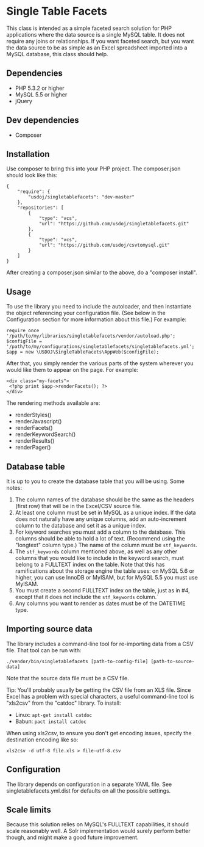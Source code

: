 # Single Table Facets

This class is intended as a simple faceted search solution for PHP applications where the data source is a single MySQL table. It does not require any joins or relationships. If you want faceted search, but you want the data source to be as simple as an Excel spreadsheet imported into a MySQL database, this class should help.

## Dependencies

* PHP 5.3.2 or higher
* MySQL 5.5 or higher
* jQuery

## Dev dependencies

* Composer

## Installation

Use composer to bring this into your PHP project. The composer.json should look like this:

```
{
    "require": {
        "usdoj/singletablefacets": "dev-master"
    },
    "repositories": [
        {
            "type": "vcs",
            "url": "https://github.com/usdoj/singletablefacets.git"
        },
        {
            "type": "vcs",
            "url": "https://github.com/usdoj/csvtomysql.git"
        }
    ]
}
```

After creating a composer.json similar to the above, do a "composer install".

## Usage

To use the library you need to include the autoloader, and then instantiate the object referencing your configuration file. (See below in the Configuration section for more information about this file.) For example:

```
require_once '/path/to/my/libraries/singletablefacets/vendor/autoload.php';
$configFile = '/path/to/my/configurations/singletablefacets/singletablefacets.yml';
$app = new \USDOJ\SingleTableFacets\AppWeb($configFile);
```

After that, you simply render the various parts of the system wherever you would like them to appear on the page. For example:
```
<div class="my-facets">
 <?php print $app->renderFacets(); ?>
</div>
```

The rendering methods available are:

* renderStyles()
* renderJavascript()
* renderFacets()
* renderKeywordSearch()
* renderResults()
* renderPager()

## Database table

It is up to you to create the database table that you will be using. Some notes:

1. The column names of the database should be the same as the headers (first row) that will be in the Excel/CSV source file.
2. At least one column must be set in MySQL as a unique index. If the data does not naturally have any unique columns, add an auto-increment column to the database and set it as a unique index.
3. For keyword searches you must add a column to the database. This columns should be able to hold a lot of text. (Recommend using the "longtext" column type.) The name of the column must be `stf_keywords`.
4. The `stf_keywords` column mentioned above, as well as any other columns that you would like to include in the keyword search, must belong to a FULLTEXT index on the table. Note that this has ramifications about the storage engine the table uses: on MySQL 5.6 or higher, you can use InnoDB or MyISAM, but for MySQL 5.5 you must use MyISAM.
5. You must create a second FULLTEXT index on the table, just as in #4, except that it does not include the `stf_keywords` column.`
6. Any columns you want to render as dates must be of the DATETIME type.

## Importing source data

The library includes a command-line tool for re-importing data from a CSV file. That tool can be run with:
```
./vendor/bin/singletablefacets [path-to-config-file] [path-to-source-data]
```
Note that the source data file must be a CSV file.

Tip: You'll probably usually be getting the CSV file from an XLS file. Since Excel has a problem with special characters, a useful command-line tool is "xls2csv" from the "catdoc" library. To install:

* Linux: `apt-get install catdoc`
* Babun: `pact install catdoc`

When using xls2csv, to ensure you don't get encoding issues, specify the destination encoding like so:
```
xls2csv -d utf-8 file.xls > file-utf-8.csv
```

## Configuration

The library depends on configuration in a separate YAML file. See singletablefacets.yml.dist for defaults on all the possible settings.

## Scale limits

Because this solution relies on MySQL's FULLTEXT capabilities, it should scale reasonably well. A Solr implementation would surely perform better though, and might make a good future improvement.
